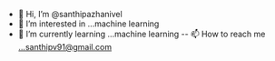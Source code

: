 - 👋 Hi, I’m @santhipazhanivel
- 👀 I’m interested in ...machine learning
- 🌱 I’m currently learning ...machine learning
-- 📫 How to reach me ...santhipv91@gmail.com

<!---
santhipazhanivel/santhipazhanivel is a ✨ special ✨ repository because its `README.md` (this file) appears on your GitHub profile.
You can click the Preview link to take a look at your changes.
--->

